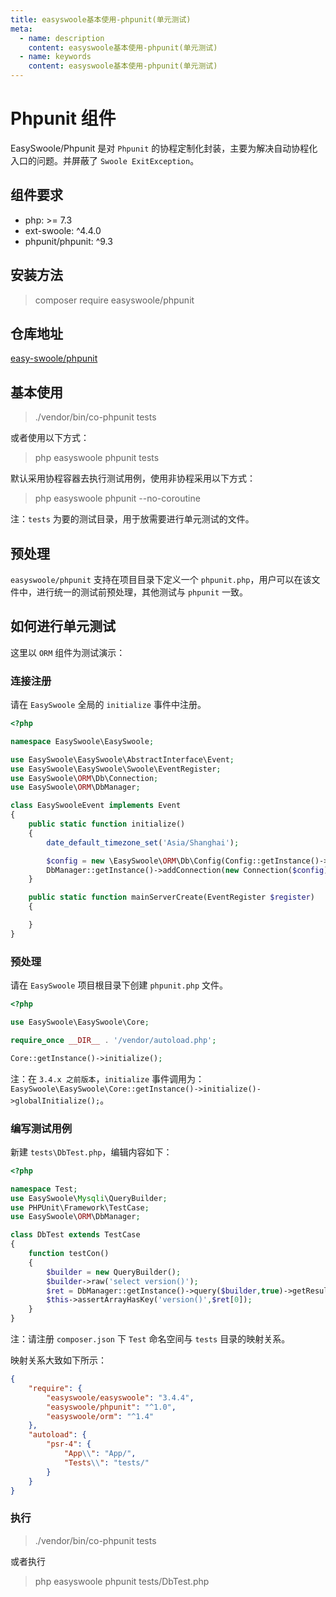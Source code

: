 ```yaml
---
title: easyswoole基本使用-phpunit(单元测试)
meta:
  - name: description
    content: easyswoole基本使用-phpunit(单元测试)
  - name: keywords
    content: easyswoole基本使用-phpunit(单元测试)
---
```


# Phpunit 组件

EasySwoole/Phpunit 是对 `Phpunit` 的协程定制化封装，主要为解决自动协程化入口的问题。并屏蔽了 `Swoole ExitException`。

## 组件要求

- php: >= 7.3
- ext-swoole: ^4.4.0
- phpunit/phpunit: ^9.3

## 安装方法

> composer require easyswoole/phpunit

## 仓库地址

[easy-swoole/phpunit](https://github.com/easy-swoole/phpunit)

## 基本使用

> ./vendor/bin/co-phpunit tests

或者使用以下方式：

> php easyswoole phpunit tests

默认采用协程容器去执行测试用例，使用非协程采用以下方式：

> php easyswoole phpunit --no-coroutine

注：`tests` 为要的测试目录，用于放需要进行单元测试的文件。

## 预处理

`easyswoole/phpunit` 支持在项目目录下定义一个 `phpunit.php`，用户可以在该文件中，进行统一的测试前预处理，其他测试与 `phpunit` 一致。

## 如何进行单元测试

这里以 `ORM` 组件为测试演示：

### 连接注册

请在 `EasySwoole` 全局的 `initialize` 事件中注册。

```php
<?php

namespace EasySwoole\EasySwoole;

use EasySwoole\EasySwoole\AbstractInterface\Event;
use EasySwoole\EasySwoole\Swoole\EventRegister;
use EasySwoole\ORM\Db\Connection;
use EasySwoole\ORM\DbManager;

class EasySwooleEvent implements Event
{
    public static function initialize()
    {
        date_default_timezone_set('Asia/Shanghai');

        $config = new \EasySwoole\ORM\Db\Config(Config::getInstance()->getConf("MYSQL"));
        DbManager::getInstance()->addConnection(new Connection($config));
    }

    public static function mainServerCreate(EventRegister $register)
    {

    }
}
```

### 预处理

请在 `EasySwoole` 项目根目录下创建 `phpunit.php` 文件。

```php
<?php

use EasySwoole\EasySwoole\Core;

require_once __DIR__ . '/vendor/autoload.php';

Core::getInstance()->initialize();
```

注：在 `3.4.x 之前版本`，`initialize` 事件调用为：`EasySwoole\EasySwoole\Core::getInstance()->initialize()->globalInitialize();`。

### 编写测试用例

新建 `tests\DbTest.php`，编辑内容如下：

```php
<?php

namespace Test;
use EasySwoole\Mysqli\QueryBuilder;
use PHPUnit\Framework\TestCase;
use EasySwoole\ORM\DbManager;

class DbTest extends TestCase
{
    function testCon()
    {
        $builder = new QueryBuilder();
        $builder->raw('select version()');
        $ret = DbManager::getInstance()->query($builder,true)->getResult();
        $this->assertArrayHasKey('version()',$ret[0]);
    }
}
```

注：请注册 `composer.json` 下 `Test` 命名空间与 `tests` 目录的映射关系。

映射关系大致如下所示：

```json
{
    "require": {
        "easyswoole/easyswoole": "3.4.4",
        "easyswoole/phpunit": "^1.0",
        "easyswoole/orm": "^1.4"
    },
    "autoload": {
        "psr-4": {
            "App\\": "App/",
            "Tests\\": "tests/"
        }
    }
}
```

### 执行

> ./vendor/bin/co-phpunit tests

或者执行

> php easyswoole phpunit tests/DbTest.php
